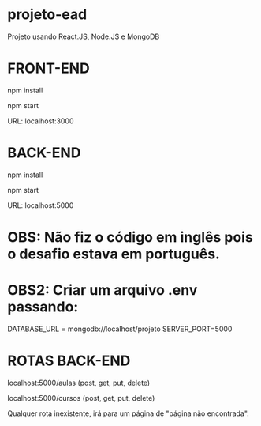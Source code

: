 # projeto-ead
Projeto usando React.JS, Node.JS e MongoDB

# FRONT-END
npm install

npm start

URL: localhost:3000

# BACK-END
npm install

npm start

URL: localhost:5000

# OBS: Não fiz o código em inglês pois o desafio estava em português.
# OBS2: Criar um arquivo .env passando:
DATABASE_URL = mongodb://localhost/projeto
SERVER_PORT=5000


# ROTAS BACK-END
localhost:5000/aulas (post, get, put, delete)

localhost:5000/cursos (post, get, put, delete)

Qualquer rota inexistente, irá para um página de "página não encontrada".
